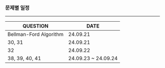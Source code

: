 ### 문제별 일정

---

| QUESTION                  | DATE |
| ------                    | ------ |
| Bellman-Ford Algorithm    | 24.09.21 |
| 30, 31                    | 24.09.21 |
| 32                        | 24.09.22 |
| 38, 39, 40, 41            | 24.09.23 ~ 24.09.24 |